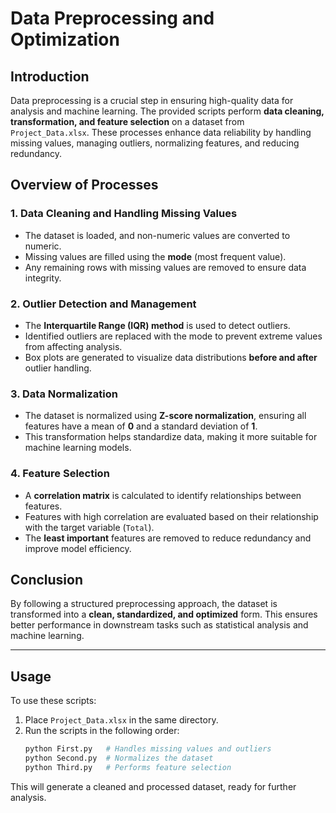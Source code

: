 # Data Preprocessing and Optimization

## Introduction
Data preprocessing is a crucial step in ensuring high-quality data for analysis and machine learning. The provided scripts perform **data cleaning, transformation, and feature selection** on a dataset from `Project_Data.xlsx`. These processes enhance data reliability by handling missing values, managing outliers, normalizing features, and reducing redundancy.

## Overview of Processes

### 1. Data Cleaning and Handling Missing Values
- The dataset is loaded, and non-numeric values are converted to numeric.
- Missing values are filled using the **mode** (most frequent value).
- Any remaining rows with missing values are removed to ensure data integrity.

### 2. Outlier Detection and Management
- The **Interquartile Range (IQR) method** is used to detect outliers.
- Identified outliers are replaced with the mode to prevent extreme values from affecting analysis.
- Box plots are generated to visualize data distributions **before and after** outlier handling.

### 3. Data Normalization
- The dataset is normalized using **Z-score normalization**, ensuring all features have a mean of **0** and a standard deviation of **1**.
- This transformation helps standardize data, making it more suitable for machine learning models.

### 4. Feature Selection
- A **correlation matrix** is calculated to identify relationships between features.
- Features with high correlation are evaluated based on their relationship with the target variable (`Total`).
- The **least important** features are removed to reduce redundancy and improve model efficiency.

## Conclusion
By following a structured preprocessing approach, the dataset is transformed into a **clean, standardized, and optimized** form. This ensures better performance in downstream tasks such as statistical analysis and machine learning.

---

## Usage
To use these scripts:
1. Place `Project_Data.xlsx` in the same directory.
2. Run the scripts in the following order:
   ```bash
   python First.py   # Handles missing values and outliers
   python Second.py  # Normalizes the dataset
   python Third.py   # Performs feature selection
   ```

This will generate a cleaned and processed dataset, ready for further analysis.
